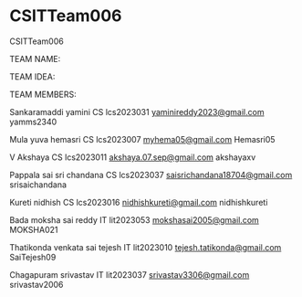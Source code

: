 # CSITTeam006
CSITTeam006

TEAM NAME:

TEAM IDEA:

TEAM MEMBERS:

Sankaramaddi yamini            CS  lcs2023031     yaminireddy2023@gmail.com           yamms2340 

Mula yuva hemasri              CS  lcs2023007     myhema05@gmail.com                  Hemasri05

V Akshaya                      CS  lcs2023011     akshaya.07.sep@gmail.com            akshayaxv

Pappala sai sri chandana       CS  lcs2023037     saisrichandana18704@gmail.com       srisaichandana

Kureti nidhish                 CS  lcs2023016     nidhishkureti@gmail.com             nidhishkureti

Bada moksha sai reddy          IT  lit2023053     mokshasai2005@gmail.com             MOKSHA021

Thatikonda venkata sai tejesh  IT  lit2023010     tejesh.tatikonda@gmail.com          SaiTejesh09

Chagapuram srivastav           IT  lit2023037     srivastav3306@gmail.com             srivastav2006


